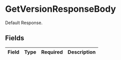 # GetVersionResponseBody

Default Response.


## Fields

| Field       | Type        | Required    | Description |
| ----------- | ----------- | ----------- | ----------- |